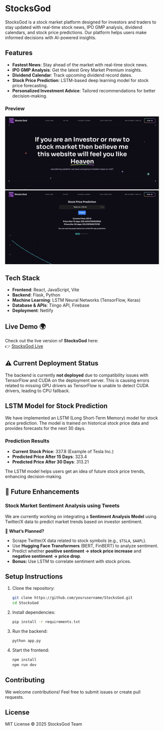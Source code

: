 # StocksGod

StocksGod is a stock market platform designed for investors and traders to stay updated with real-time stock news, IPO GMP analysis, dividend calendars, and stock price predictions. Our platform helps users make informed decisions with AI-powered insights.

## Features

- **Fastest News**: Stay ahead of the market with real-time stock news.
- **IPO GMP Analysis**: Get the latest Grey Market Premium insights.
- **Dividend Calendar**: Track upcoming dividend record dates.
- **Stock Price Prediction**: LSTM-based deep learning model for stock price forecasting.
- **Personalized Investment Advice**: Tailored recommendations for better decision-making.

### Preview

![Home Page](public/screenshots/Homepage.png)
![Stock Predictor](public/screenshots/Predictor.png)

## Tech Stack

- **Frontend**: React, JavaScript, Vite
- **Backend**: Flask, Python
- **Machine Learning**: LSTM Neural Networks (TensorFlow, Keras)
- **Database & APIs**: Tiingo API, Firebase
- **Deployment**: Netlify

## Live Demo 🌍  

Check out the live version of **StocksGod** here:  
👉 [StocksGod Live](stocksgod.live)  

## ⚠️ Current Deployment Status

The backend is currently **not deployed** due to compatibility issues with TensorFlow and CUDA on the deployment server. 
This is causing errors related to missing GPU drivers as TensorFlow is unable to detect CUDA drivers, leading to CPU fallback.

## LSTM Model for Stock Prediction

We have implemented an LSTM (Long Short-Term Memory) model for stock price prediction. The model is trained on historical stock price data and provides forecasts for the next 30 days.

### Prediction Results

- **Current Stock Price**: 337.8 (Example of Tesla Inc.)
- **Predicted Price After 15 Days**: 323.4 
- **Predicted Price After 30 Days**: 313.21 

The LSTM model helps users get an idea of future stock price trends, enhancing decision-making.

## 🚀 Future Enhancements  

### Stock Market Sentiment Analysis using Tweets  

We are currently working on integrating a **Sentiment Analysis Model** using Twitter/X data to predict market trends based on investor sentiment.  

📌 **What’s Planned?**  

- Scrape Twitter/X data related to stock symbols (e.g., `$TSLA`, `$AAPL`).  
- Use **Hugging Face Transformers** (BERT, FinBERT) to analyze sentiment.  
- Predict whether **positive sentiment → stock price increase** and **negative sentiment → price drop**.  
- **Bonus:** Use LSTM to correlate sentiment with stock prices.  

## Setup Instructions

1. Clone the repository:
   ```sh
   git clone https://github.com/yourusername/StocksGod.git
   cd StocksGod
   ```
2. Install dependencies:
   ```sh
   pip install -r requirements.txt
   ```
3. Run the backend:
   ```sh
   python app.py
   ```
4. Start the frontend:
   ```sh
   npm install
   npm run dev
   ```

## Contributing

We welcome contributions! Feel free to submit issues or create pull requests.

## License

MIT License © 2025 StocksGod Team

